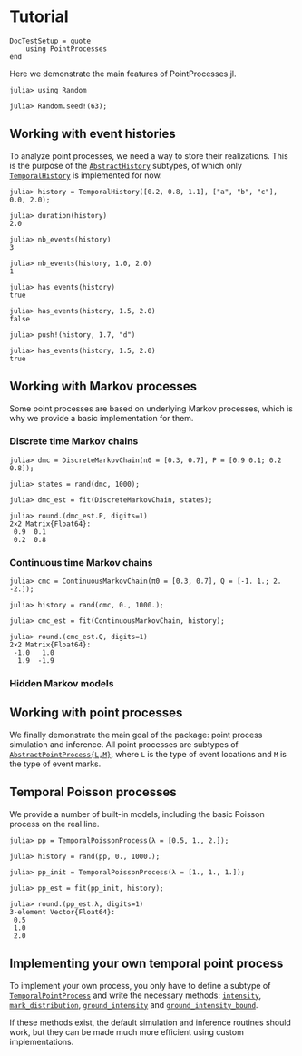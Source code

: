 # Tutorial

```@meta
DocTestSetup = quote
    using PointProcesses
end
```

Here we demonstrate the main features of PointProcesses.jl.

```jldoctest tuto
julia> using Random

julia> Random.seed!(63);
```

## Working with event histories

To analyze point processes, we need a way to store their realizations. This is the purpose of the [`AbstractHistory`](@ref) subtypes, of which only [`TemporalHistory`](@ref) is implemented for now.

```jldoctest tuto
julia> history = TemporalHistory([0.2, 0.8, 1.1], ["a", "b", "c"], 0.0, 2.0);

julia> duration(history)
2.0

julia> nb_events(history)
3

julia> nb_events(history, 1.0, 2.0)
1

julia> has_events(history)
true

julia> has_events(history, 1.5, 2.0)
false

julia> push!(history, 1.7, "d")

julia> has_events(history, 1.5, 2.0)
true
```

## Working with Markov processes

Some point processes are based on underlying Markov processes, which is why we provide a basic implementation for them.

### Discrete time Markov chains

```jldoctest tuto
julia> dmc = DiscreteMarkovChain(π0 = [0.3, 0.7], P = [0.9 0.1; 0.2 0.8]);

julia> states = rand(dmc, 1000);

julia> dmc_est = fit(DiscreteMarkovChain, states);

julia> round.(dmc_est.P, digits=1)
2×2 Matrix{Float64}:
 0.9  0.1
 0.2  0.8
```

### Continuous time Markov chains

```jldoctest tuto
julia> cmc = ContinuousMarkovChain(π0 = [0.3, 0.7], Q = [-1. 1.; 2. -2.]);

julia> history = rand(cmc, 0., 1000.);

julia> cmc_est = fit(ContinuousMarkovChain, history);

julia> round.(cmc_est.Q, digits=1)
2×2 Matrix{Float64}:
 -1.0   1.0
  1.9  -1.9
```

### Hidden Markov models

## Working with point processes

We finally demonstrate the main goal of the package: point process simulation and inference. All point processes are subtypes of [`AbstractPointProcess{L,M}`](@ref), where `L` is the type of event locations and `M` is the type of event marks.

## Temporal Poisson processes

We provide a number of built-in models, including the basic Poisson process on the real line.

```jldoctest tuto
julia> pp = TemporalPoissonProcess(λ = [0.5, 1., 2.]);

julia> history = rand(pp, 0., 1000.);

julia> pp_init = TemporalPoissonProcess(λ = [1., 1., 1.]);

julia> pp_est = fit(pp_init, history);

julia> round.(pp_est.λ, digits=1)
3-element Vector{Float64}:
 0.5
 1.0
 2.0
```

## Implementing your own temporal point process

To implement your own process, you only have to define a subtype of [`TemporalPointProcess`](@ref) and write the necessary methods: [`intensity`](@ref), [`mark_distribution`](@ref), [`ground_intensity`](@ref) and [`ground_intensity_bound`](@ref).

If these methods exist, the default simulation and inference routines should work, but they can be made much more efficient using custom implementations.